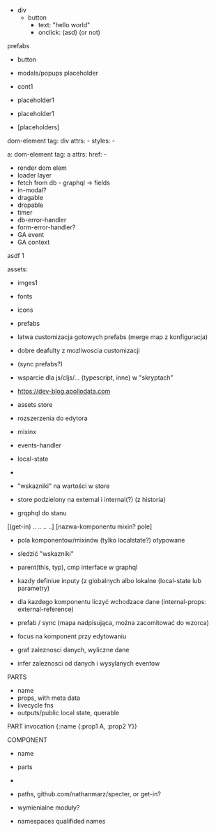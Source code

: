 
* div
	* button
	  - text: "hello world"
	  - onclick: (asd)
	  <shadow> (or not)

prefabs
* button
* modals/popups placeholder

* cont1
 * placeholder1
 * placeholder1
 * [placeholders]


dom-element
	tag: div
	attrs: -
	styles: -

a: dom-element
	tag: a
	attrs: href: -



- render dom elem
- loader layer
- fetch from db - graphql -> fields
- in-modal?
- dragable
- dropable
- timer
- db-error-handler
- form-error-handler?
- GA event
- GA context

<a>asdf 1 </a>

assets:
- imges1
- fonts
- icons
- prefabs



- latwa customizacja gotowych prefabs (merge map z konfiguracja)
- dobre deafulty z mozliwoscia customizacji
- (sync prefabs?)
- wsparcie dla js/cljs/... (typescript, inne) w "skryptach"

- https://dev-blog.apollodata.com
- assets store
- rozszerzenia do edytora




- mixinx
 - events-handler
 - local-state
 -

- "wskazniki" na wartości w store
- store podzielony na external i internal(?) (z historia)
- grqphql do stanu

[(get-in) .. .. .. ..]
[nazwa-komponentu mixin? pole]
- pola komponentow/mixinów (tylko localstate?) otypowane
- sledzić "wskazniki"
- parent(this, typ), cmp interface w graphql

- kazdy definiue inputy (z globalnych albo lokalne (local-state lub parametry)
- dla kazdego komponentu liczyć wchodzace dane (internal-props: external-reference)

- prefab / sync (mapa nadpisująca, można zacomitować do wzorca)

- focus na komponent przy edytowaniu
- graf zaleznosci danych, wyliczne dane
- infer zaleznosci od danych i wysylanych eventow





PARTS
- name
- props, with meta data
- livecycle fns
- outputs/public local state, querable

PART invocation
{:name {:prop1 A, :prop2 Y}}


COMPONENT
- name
- parts
- 


- paths, github.com/nathanmarz/specter, or get-in?


- wymienialne moduły?
- namespaces qualifided names